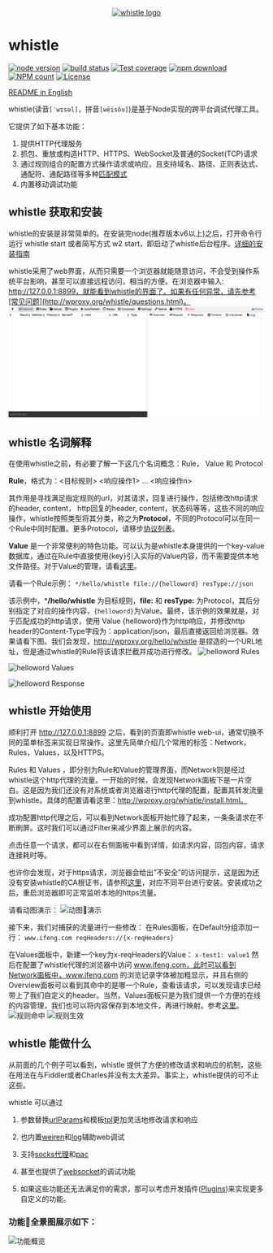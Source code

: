 <p align="center">
  <a href="https://avwo.github.io/whistle/">
    <img alt="whistle logo" src="https://raw.githubusercontent.com/avwo/whistle/master/biz/webui/htdocs/img/whistle.png">
  </a>
</p>

# whistle
[![node version](https://img.shields.io/badge/node.js-%3E=_0.10-green.svg?style=flat-square)](http://nodejs.org/download/)
[![build status](https://img.shields.io/travis/avwo/whistle.svg?style=flat-square)](https://travis-ci.org/avwo/whistle)
[![Test coverage](https://codecov.io/gh/avwo/whistle/branch/master/graph/badge.svg?style=flat-square)](https://codecov.io/gh/avwo/whistle)
[![npm download](https://img.shields.io/npm/dm/whistle.svg?style=flat-square)](https://npmjs.org/package/whistle)
[![NPM count](https://img.shields.io/npm/dt/whistle.svg?style=flat-square)](https://www.npmjs.com/package/whistle)
[![License](https://img.shields.io/npm/l/whistle.svg?style=flat-square)](https://www.npmjs.com/package/whistle)

[README in English](README.md)

whistle(读音`[ˈwɪsəl]`，拼音`[wēisǒu]`)是基于Node实现的跨平台调试代理工具。

它提供了如下基本功能：

1. 提供HTTP代理服务
2. 抓包、重放或构造HTTP、HTTPS、WebSocket及普通的Socket(TCP)请求
3. 通过规则组合的配置方式操作请求或响应，且支持域名、路径、正则表达式、通配符、通配路径等多种[匹配模式](https://avwo.github.io/whistle/pattern.html)
4. 内置移动调试功能

## whistle 获取和安装
whistle的安装是非常简单的。在安装完node(推荐版本v6以上)之后，打开命令行运行 whistle start 或者简写方式 w2 start，即启动了whistle后台程序。[详细的安装指南](http://wproxy.org/whistle/install.html)

whistle采用了web界面，从而只需要一个浏览器就能随意访问，不会受到操作系统平台影响，甚至可以直接远程访问，相当的方便。在浏览器中输入: http://127.0.0.1:8899，就能看到whistle的界面了。如果有任何异常，请先参考[常见问题](http://wproxy.org/whistle/questions.html)。
![界面图片](./assets/whistle-webui.png)

## whistle 名词解释
在使用whistle之前，有必要了解一下这几个名词概念：Rule， Value 和 Protocol

**Rule**，格式为：<目标规则> <响应操作1> ... <响应操作n> 

其作用是寻找满足指定规则的url，对其请求，回复进行操作，包括修改http请求的header, content， http回复的header, content，状态码等等，这些不同的响应操作，whistle按照类型将其分类，称之为**Protocol**，不同的Protocol可以在同一个Rule中同时配置。更多Protocol，请移步[协议列表](http://wproxy.org/whistle/rules/)。 

**Value** 是一个非常便利的特色功能。可以认为是whistle本身提供的一个key-value数据库，通过在Rule中直接使用{key}引入实际的Value内容，而不需要提供本地文件路径。对于Value的管理，请看[这里](http://wproxy.org/whistle/webui/values.html)。

请看一个Rule示例：
```*/hello/whistle file://{helloword} resType://json```  

该示例中，***/hello/whistle** 为目标规则，**file:** 和 **resType:** 为Protocol，其后分别指定了对应的操作内容，`{helloword}`为Value。最终，该示例的效果就是，对于匹配成功的http请求，使用 Value {helloword}作为http响应，并修改http header的Content-Type字段为：application/json，最后直接返回给浏览器。效果请看下图。我们会发现，http://wproxy.org/hello/whistle 是捏造的一个URL地址，但是通过whistle的Rule将该请求拦截并成功进行修改。
![helloword Rules](./assets/whistle-rules-helloword.png)

![helloword Values](./assets/whistle-values-helloword.png)

![helloword Response](./assets/whistle-helloword.png)

## whistle 开始使用
顺利打开 http://127.0.0.1:8899 之后，看到的页面即whistle web-ui，通常切换不同的菜单标签来实现日常操作。这里先简单介绍几个常用的标签：Network，Rules，Values，以及HTTPS。

Rules 和 Values ，即分别为Rule和Value的管理界面，而Network则是经过whistle这个http代理的流量。一开始的时候，会发现Network面板下是一片空白。这是因为我们还没有对系统或者浏览器进行http代理的配置，配置其转发流量到whistle。具体的配置请看这里：http://wproxy.org/whistle/install.html。

成功配置http代理之后，可以看到Network面板开始忙碌了起来，一条条请求在不断刷屏。这时我们可以通过Filter来减少界面上展示的内容。

点击任意一个请求，都可以在右侧面板中看到详情，如请求内容，回包内容，请求连接耗时等。

也许你会发现，对于https请求，浏览器会给出”不安全”的访问提示，这是因为还没有安装whistle的CA根证书，请参照[这里](http://wproxy.org/whistle/webui/https.html)，对应不同平台进行安装。安装成功之后，重启浏览器即可正常监听本地的https流量。

请看动图演示：
![动图演示](https://raw.githubusercontent.com/avwo/whistleui/master/assets/whistle.gif)

接下来，我们对捕获的流量进行一些修改：
在Rules面板，在Default分组添加一行：
```www.ifeng.com reqHeaders://{x-reqHeaders}```

在Values面板中，新建一个key为x-reqHeaders的Value：
```x-test1: value1```
然后在配置了whistle代理的浏览器中访问 www.ifeng.com，此时可以看到Network面板中，www.ifeng.com 的浏览记录字体被加粗显示，并且右侧的Overview面板可以看到其命中的是哪一个Rule，查看该请求，可以发现请求已经带上了我们自定义的header。当然，Values面板只是为我们提供一个方便的在线的内容管理，我们也可以将内容保存到本地文件，再进行映射。参考[这里](http://wproxy.org/whistle/rules/rule/file.html)。
![规则命中](./assets/whistle-reqHeaders-matched.png)
![规则生效](./assets/whistle-reqHeaders-effective.png)

## whistle 能做什么
从前面的几个例子可以看到，whistle 提供了方便的修改请求和响应的机制，这些在用法在与Fiddler或者Charles并没有太大差异。事实上，whistle提供的可不止这些。


whistle 可以通过

  1. 参数替换[urlParams](http://wproxy.org/whistle/rules/urlParams.html)和模板[tpl](http://wproxy.org/whistle/rules/rule/tpl.html)更加灵活地修改请求和响应

  2. 也内置[weiren](http://wproxy.org/whistle/rules/weinre.html)和[log](http://wproxy.org/whistle/rules/log.html)辅助web调试

  3. 支持[socks代理](http://wproxy.org/whistle/rules/socks.html)和[pac](http://wproxy.org/whistle/rules/pac.html)

  4. 甚至也提供了[websocket](http://wproxy.org/whistle/webui/websocket.html)的调试功能

  5. 如果这些功能还无法满足你的需求，那可以考虑开发插件([Plugins](http://wproxy.org/whistle/webui/plugins.html))来实现更多自定义的功能。

### 功能全景图展示如下：
![功能概览](https://raw.githubusercontent.com/avwo/whistleui/master/assets/whistle.png)


